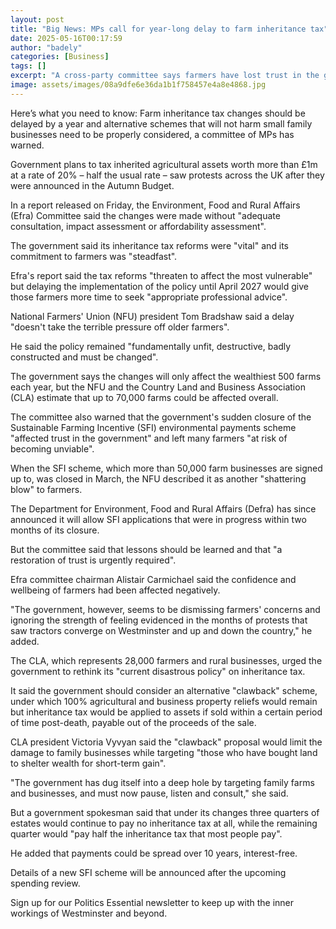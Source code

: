 ```yaml
---
layout: post
title: "Big News: MPs call for year-long delay to farm inheritance tax"
date: 2025-05-16T00:17:59
author: "badely"
categories: [Business]
tags: []
excerpt: "A cross-party committee says farmers have lost trust in the government over its policies."
image: assets/images/08a9dfe6e36da1b1f758457e4a8e4868.jpg
---
```


Here’s what you need to know: Farm inheritance tax changes should be delayed by a year and alternative schemes that will not harm small family businesses need to be properly considered, a committee of MPs has warned.

Government plans to tax inherited agricultural assets worth more than £1m at a rate of 20% – half the usual rate – saw protests across the UK after they were announced in the Autumn Budget.

In a report released on Friday, the Environment, Food and Rural Affairs (Efra) Committee said the changes were made without "adequate consultation, impact assessment or affordability assessment".

The government said its inheritance tax reforms were "vital" and its commitment to farmers was "steadfast".

Efra's report said the tax reforms "threaten to affect the most vulnerable" but delaying the implementation of the policy until April 2027 would give those farmers more time to seek "appropriate professional advice".

National Farmers' Union (NFU) president Tom Bradshaw said a delay "doesn't take the terrible pressure off older farmers".

He said the policy remained "fundamentally unfit, destructive, badly constructed and must be changed".

The government says the changes will only affect the wealthiest 500 farms each year, but the NFU and the Country Land and Business Association (CLA) estimate that up to 70,000 farms could be affected overall.

The committee also warned that the government's sudden closure of the Sustainable Farming Incentive (SFI) environmental payments scheme "affected trust in the government" and left many farmers "at risk of becoming unviable". 

When the SFI scheme, which more than 50,000 farm businesses are signed up to, was closed in March, the NFU described it as another "shattering blow" to farmers.

The Department for Environment, Food and Rural Affairs (Defra) has since announced it will allow SFI applications that were in progress within two months of its closure.

But the committee said that lessons should be learned and that "a restoration of trust is urgently required".

Efra committee chairman Alistair Carmichael said the confidence and wellbeing of farmers had been affected negatively. 

"The government, however, seems to be dismissing farmers' concerns and ignoring the strength of feeling evidenced in the months of protests that saw tractors converge on Westminster and up and down the country," he added.

The CLA, which represents 28,000 farmers and rural businesses, urged the government to rethink its "current disastrous policy" on inheritance tax.

It said the government should consider an alternative "clawback" scheme, under which 100% agricultural and business property reliefs would remain but inheritance tax would be applied to assets if sold within a certain period of time post-death, payable out of the proceeds of the sale.

CLA president Victoria Vyvyan said the "clawback" proposal would limit the damage to family businesses while targeting "those who have bought land to shelter wealth for short-term gain".

"The government has dug itself into a deep hole by targeting family farms and businesses, and must now pause, listen and consult," she said.

But a government spokesman said that under its changes three quarters of estates would continue to pay no inheritance tax at all, while the remaining quarter would "pay half the inheritance tax that most people pay".

He added that payments could be spread over 10 years, interest-free.

Details of a new SFI scheme will be announced after the upcoming spending review.

Sign up for our Politics Essential newsletter to keep up with the inner workings of Westminster and beyond.


